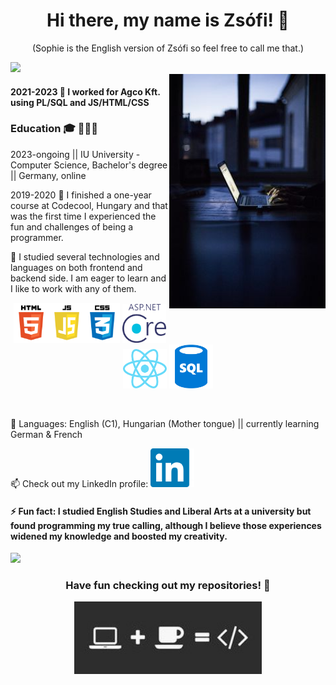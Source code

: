 
<h1 align="center"> Hi there, my name is Zsófi! 👋</h1>
<p align="center">(Sophie is the English version of Zsófi so feel free to call me that.)</p>
<img src="https://visitor-badge.laobi.icu/badge?page_id=SophieH07.SophieH07" />
<br/>
<img width="250" align="right" src="./images/code.jpg">
<div>
  <h4>2021-2023 🌱 I worked for Agco Kft. using PL/SQL and JS/HTML/CSS</h4>
<div/>
  <div>
    <h3>Education 🎓 👩🏻‍💻</h3>
    <p>2023-ongoing || IU University - Computer Science, Bachelor's degree || Germany, online</p>
    <p>2019-2020 🌱 I finished a one-year course at Codecool, Hungary and that was the first time I experienced the fun and challenges of being a programmer.</p>
    <p> 🌱 I studied several technologies and languages on both frontend and backend side. I am eager to learn and I like to work with any of them.</p>
    <p align="center">
    <img width="170" src="./images/languages/htmljscss.png">
    <img width="70" src="./images/languages/netcore.png">
    <img width="70" src="./images/languages/react.png">
    <img width="70" src="./images/languages/sql.png">
    </p>
  </div>
<br/>
<p>🌻 Languages: English (C1), Hungarian (Mother tongue) || currently learning German & French </p>
<p>📫 Check out my LinkedIn profile:  <a href="https://www.linkedin.com/in/zsofiaszaniszlo/"><img width='70' src="./images/linkedin.png"></a></p>
<h4>⚡ Fun fact: I studied English Studies and Liberal Arts at a university but found programming my true calling, although I believe those experiences widened my knowledge and boosted my creativity.</h4>
<img src="[![Top Langs](https://github-readme-stats.vercel.app/api/top-langs/?username=SophieH07)]" />
<h3 align="center">Have fun checking out my repositories! 👋 </h3>
<p align="center">
  <img width="300" src="./images/coffee.jpg">
</p>
